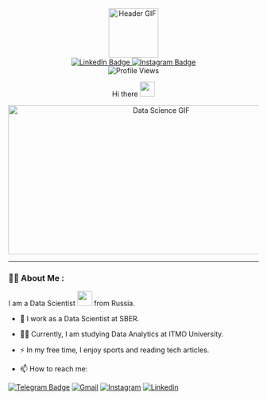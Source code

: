 <div align="center">
  <img src="https://media.giphy.com/media/3osxY5srzVZrwq3cFq/giphy.gif" width="100" alt="Header GIF"/>
</div>

<div align="center">
  <a href="https://www.linkedin.com/in/anton-titorenko-8018b125b/">
    <img src="https://img.shields.io/badge/LinkedIn-blue?style=for-the-badge&logo=linkedin&logoColor=white" alt="LinkedIn Badge"/>
  </a>
  <a href="https://www.instagram.com/_anton.ti_/">
    <img src="https://img.shields.io/badge/Instagram-E4405F?style=for-the-badge&logo=instagram&logoColor=white" alt="Instagram Badge"/>
  </a>
</div>

<div align="center">
  <img src="https://komarev.com/ghpvc/?username=antonTi01&style=flat-square&color=blue" alt="Profile Views"/>
  <p>Hi there <img src="https://media.giphy.com/media/hvRJCLFzcasrR4ia7z/giphy.gif" width="30px"/></p>
</div>

<div align="center">
  <img src="https://media.giphy.com/media/dWesBcTLavkZuG35MI/giphy.gif" width="600" height="300" alt="Data Science GIF"/>
</div>

---

### :man_technologist: About Me :
I am a Data Scientist <img src="https://media.giphy.com/media/WUlplcMpOCEmTGBtBW/giphy.gif" width="30"> from Russia.

- :telescope: I work as a Data Scientist at SBER.

- :man_student: Currently, I am studying Data Analytics at ITMO University.

- :zap: In my free time, I enjoy sports and reading tech articles.

- :mailbox: How to reach me:

[![Telegram Badge](https://img.shields.io/badge/-Telegram-69b5cc?style=for-the-badge&logo=Telegram)](https://t.me/AntonTi1)
[![Gmail](https://img.shields.io/badge/Gmail-D14836?style=for-the-badge&logo=gmail&logoColor=white)](mailto:titorenko_anton@mail.ru)
[![Instagram](https://img.shields.io/badge/Instagram-E4405F?style=for-the-badge&logo=instagram&logoColor=white)](https://www.instagram.com/_anton.ti_)
[![Linkedin](https://img.shields.io/badge/LinkedIn-0077B5?style=for-the-badge&logo=linkedin&logoColor=white)](https://www.linkedin.com/in/anton-titorenko-8018b125b/)

